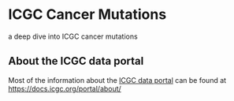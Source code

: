 # ICGC Cancer Mutations
a deep dive into ICGC cancer mutations

## About the ICGC data portal
Most of the information about the [ICGC data portal](https://dcc.icgc.org) can be found at https://docs.icgc.org/portal/about/



